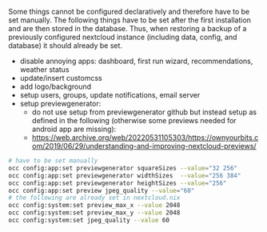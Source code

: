 Some things cannot be configured declaratively and therefore have to be set manually. The following things have to be set after the first installation and are then stored in the database. Thus, when restoring a backup of a previously configured nextcloud instance (including data, config, and database) it should already be set.
- disable annoying apps: dashboard, first run wizard, recommendations, weather status
- update/insert customcss
- add logo/background
- setup users, groups, update notifications, email server
- setup previewgenerator:
    - do not use setup from previewgenerator github but instead setup as defined in the following (otherwise some previews needed for android app are missing):
    - https://web.archive.org/web/20220531105303/https://ownyourbits.com/2019/06/29/understanding-and-improving-nextcloud-previews/
 ```sh
# have to be set manually
occ config:app:set previewgenerator squareSizes --value="32 256"
occ config:app:set previewgenerator widthSizes  --value="256 384"
occ config:app:set previewgenerator heightSizes --value="256"
occ config:app:set preview jpeg_quality --value="60"
# the following are already set in nextcloud.nix
occ config:system:set preview_max_x --value 2048
occ config:system:set preview_max_y --value 2048
occ config:system:set jpeg_quality --value 60
```